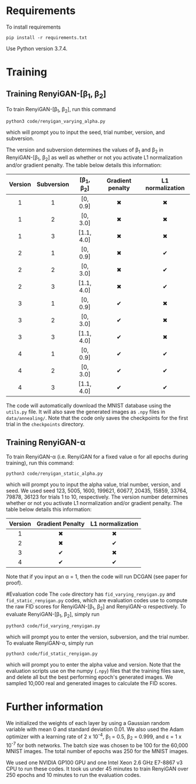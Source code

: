 # Requirements
To install requirements
```
pip install -r requirements.txt
```
Use Python version 3.7.4. 

# Training
## Training RenyiGAN-[&beta;<sub>1</sub>, &beta;<sub>2</sub>]
To train RenyiGAN-[&beta;<sub>1</sub>, &beta;<sub>2</sub>], run this command
```
python3 code/renyigan_varying_alpha.py
```
which will prompt you to input the seed, trial number, version, and subversion. 

The version and subversion determines the values of &beta;<sub>1</sub> and &beta;<sub>2</sub>
in RenyiGAN-[&beta;<sub>1</sub>, &beta;<sub>2</sub>] 
as well as whether or not you activate L1 normalization and/or gradient penalty. 
The table below details this information:

| Version | Subversion | [&beta;<sub>1</sub>, &beta;<sub>2</sub>] | Gradient penalty  | L1 normalization |
| :---: | :---: | :---: | :---: | :---: |
| 1 | 1 | [0, 0.9] | &#10006; | &#10006; |
| 1 | 2 | [0, 3.0] | &#10006; | &#10006; |
| 1 | 3 | [1.1, 4.0] | &#10006; | &#10006; |
| 2 | 1 | [0, 0.9] | &#10006; | &#10004; |
| 2 | 2 | [0, 3.0] | &#10006; | &#10004; |
| 2 | 3 | [1.1, 4.0] | &#10006; | &#10004; |
| 3 | 1 | [0, 0.9] | &#10004; | &#10006; |
| 3 | 2 | [0, 3.0] | &#10004; | &#10006; |
| 3 | 3 | [1.1, 4.0] | &#10004; | &#10006; |
| 4 | 1 | [0, 0.9] | &#10004; | &#10004; |
| 4 | 2 | [0, 3.0] | &#10004; | &#10004; |
| 4 | 3 | [1.1, 4.0] | &#10004; | &#10004; |


The code will automatically download the MNIST database using the `utils.py` file. 
It will also save the generated images as `.npy` files in `data/annealing/`. 
Note that the code only saves the checkpoints for the first trial in the `checkpoints` directory. 

## Training RenyiGAN-&alpha;
To train RenyiGAN-&alpha; (i.e. RenyiGAN for a fixed value &alpha; for all epochs during training), run this command:
```
python3 code/renyigan_static_alpha.py
``` 
which will prompt you to input the alpha value, trial number, version, and seed. 
We used seed 123, 5005, 1600, 199621, 60677, 20435, 15859, 33764, 79878, 
36123 for trials 1 to 10, respectively.
The version number determines whether or not you activate L1 normalization and/or gradient penalty.
The table below details this information:

| Version | Gradient Penalty | L1 normalization |
| :---: | :---: | :---: |
| 1 | &#10006; | &#10006; |
| 2 | &#10006; | &#10004; |
| 3 | &#10004; | &#10006; |
| 4 | &#10004; | &#10004; |

Note that if you input an &alpha; = 1, then the code will run DCGAN (see paper for proof).

#Evaluation code
The `code` directory has `fid_varying_renyigan.py` and `fid_static_renyigan.py` codes,
which are evaluation codes use to compute the raw FID scores for RenyiGAN-[&beta;<sub>1</sub>, &beta;<sub>2</sub>] 
and RenyiGAN-&alpha; respectively.
To evaluate RenyiGAN-[&beta;<sub>1</sub>, &beta;<sub>2</sub>], simply run
```
python3 code/fid_varying_renyigan.py
``` 
which will prompt you to enter the version, subversion, and the trial number. 
To evaluate RenyiGAN-&alpha;, simply run
```
python3 code/fid_static_renyigan.py
``` 
which will prompt you to enter the alpha value and version.
Note that the evaluation scripts use on the numpy (`.npy`) files that the training files save, 
and delete all but the best performing epoch's generated images. 
We sampled 10,000 real and generated images to calculate the FID scores. 

# Further information 
We initialized the weights of each layer by using a Gaussian random variable with mean 0 and standard deviation
0.01.
We also used the Adam optimizer with a learning rate of 
 2 x 10<sup>-4</sup>, &beta;<sub>1</sub> = 0.5, &beta;<sub>2</sub> = 0.999, and
&epsilon; = 1 x 10<sup>-7</sup> for both networks. 
The batch size was chosen to be 100 for the 60,000 MNIST images.
The total number of epochs was 250 for the MNIST images. 

We used one NVIDIA GP100 GPU and one Intel Xeon 2.6 GHz E7-8867 v3 CPU to run these codes.
It took us under 45 minutes to train RenyiGAN over 250 epochs and 10 minutes to run the evaluation codes. 


